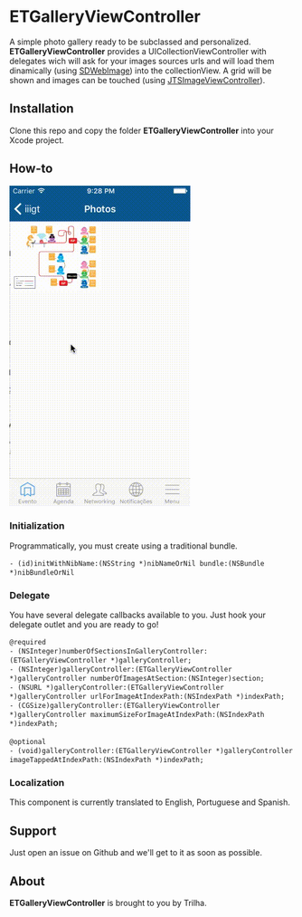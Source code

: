 ETGalleryViewController
========
A simple photo gallery ready to be subclassed and personalized. **ETGalleryViewController** provides a UICollectionViewController with delegates wich will ask for your images sources urls and will load them dinamically (using [SDWebImage](https://github.com/rs/SDWebImage)) into the collectionView. A grid will be shown and images can be touched (using [JTSImageViewController](https://github.com/jaredsinclair/JTSImageViewController)).

Installation
--------
Clone this repo and copy the folder **ETGalleryViewController** into your Xcode project.

How-to
--------

![image](demo.gif)

### Initialization

Programmatically, you must create using a traditional bundle.

```
- (id)initWithNibName:(NSString *)nibNameOrNil bundle:(NSBundle *)nibBundleOrNil
```

### Delegate

You have several delegate callbacks available to you. Just hook your delegate outlet and you are ready to go!

```
@required
- (NSInteger)numberOfSectionsInGalleryController:(ETGalleryViewController *)galleryController;
- (NSInteger)galleryController:(ETGalleryViewController *)galleryController numberOfImagesAtSection:(NSInteger)section;
- (NSURL *)galleryController:(ETGalleryViewController *)galleryController urlForImageAtIndexPath:(NSIndexPath *)indexPath;
- (CGSize)galleryController:(ETGalleryViewController *)galleryController maximumSizeForImageAtIndexPath:(NSIndexPath *)indexPath;

@optional
- (void)galleryController:(ETGalleryViewController *)galleryController imageTappedAtIndexPath:(NSIndexPath *)indexPath;
```

### Localization

This component is currently translated to English, Portuguese and Spanish.

Support
--------
Just open an issue on Github and we'll get to it as soon as possible.

About
--------
**ETGalleryViewController** is brought to you by Trilha.
